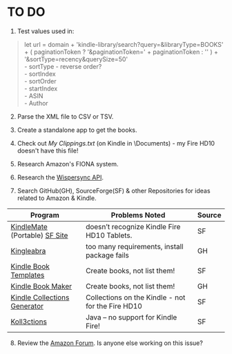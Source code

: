 # TO DO

1. Test values used in:  
  >  let url = domain + 'kindle-library/search?query=&libraryType=BOOKS' + ( paginationToken ? '&paginationToken=' + paginationToken : '' ) + '&sortType=recency&querySize=50'  <br>
    - sortType - reverse order?  
    - sortIndex  
    - sortOrder  
    - startIndex  
    - ASIN  
    - Author  

2. Parse the XML file to CSV or TSV.  

3. Create a standalone app to get the books.  

4. Check out *My Clippings.txt* (on Kindle in <Drive>\Documents) - my Fire HD10 doesn't have this file!  

5. Research Amazon's FIONA system.  

6. Research the [Wispersync API](https://lolsborn.com/2010/10/11/read-sync/).  

7. Search GitHub(GH), SourceForge(SF) & other Repositories for ideas related to Amazon & Kindle.

| Program | Problems Noted | Source |  
| -------------- | ---------------- | -------------- |  
| [KindleMate](https://kmate.me/) (Portable) [SF Site](https://sourceforge.net/projects/kmate/) | doesn’t recognize Kindle Fire HD10 Tablets. | SF |   
| [Kingleabra](https://github.com/richardpeng/Kindelabra) | too many requirements, install package fails | GH | 
| [Kindle Book Templates](https://sourceforge.net/projects/html-template-amazon-kindle/) | Create books, not list them! | SF |  
| [Kindle Book Maker](https://github.com/barretlee/kindleBookMaker) | Create books, not list them! | GH |  
| [Kindle Collections Generator](https://sourceforge.net/projects/kindle-coll-gen/) | Collections on the Kindle - not for the Fire HD10 | SF |  
| [Koll3ctions](https://sourceforge.net/projects/koll3ctions/) | Java – no support for Kindle Fire! | SF |

8. Review the [Amazon Forum](https://www.amazonforum.com/). Is anyone else working on this issue?

